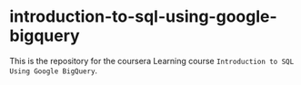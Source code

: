 # introduction-to-sql-using-google-bigquery
This is the repository for the coursera Learning course `Introduction to SQL Using Google BigQuery`.

